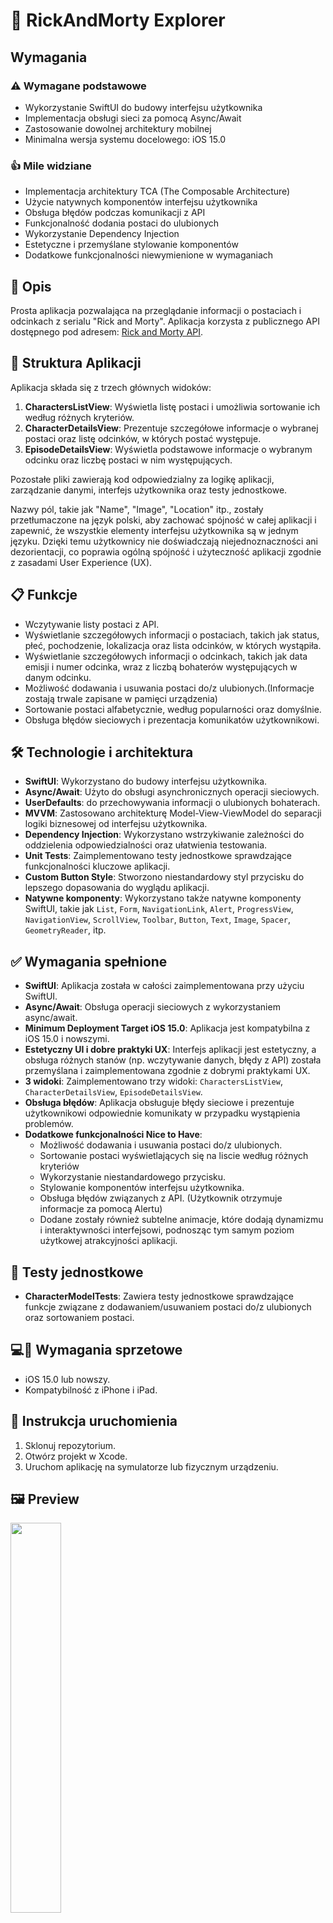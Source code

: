 #  🚀   RickAndMorty Explorer <br>



## Wymagania <br>


### ⚠️   Wymagane podstawowe

-   Wykorzystanie SwiftUI do budowy interfejsu użytkownika
-   Implementacja obsługi sieci za pomocą Async/Await
-   Zastosowanie dowolnej architektury mobilnej
-   Minimalna wersja systemu docelowego: iOS 15.0

###  👍   Mile widziane

-   Implementacja architektury TCA (The Composable Architecture)
-   Użycie natywnych komponentów interfejsu użytkownika
-   Obsługa błędów podczas komunikacji z API
-   Funkcjonalność dodania postaci do ulubionych
-   Wykorzystanie Dependency Injection
-   Estetyczne i przemyślane stylowanie komponentów
-   Dodatkowe funkcjonalności niewymienione w wymaganiach



##  📝   Opis

Prosta aplikacja pozwalająca na przeglądanie informacji o postaciach i odcinkach z serialu "Rick and Morty". Aplikacja korzysta z publicznego API dostępnego pod adresem: [Rick and Morty API](https://rickandmortyapi.com/documentation/#rest). <br>



## 📁   Struktura Aplikacji

Aplikacja składa się z trzech głównych widoków:

1.  **CharactersListView**: Wyświetla listę postaci i umożliwia sortowanie ich według różnych kryteriów.
2.  **CharacterDetailsView**: Prezentuje szczegółowe informacje o wybranej postaci oraz listę odcinków, w których postać występuje.
3.  **EpisodeDetailsView**: Wyświetla podstawowe informacje o wybranym odcinku oraz liczbę postaci w nim występujących.

Pozostałe pliki zawierają kod odpowiedzialny za logikę aplikacji, zarządzanie danymi, interfejs użytkownika oraz testy jednostkowe.

Nazwy pól, takie jak "Name", "Image", "Location" itp., zostały przetłumaczone na język polski, aby zachować spójność w całej aplikacji i zapewnić, że wszystkie elementy interfejsu użytkownika są w jednym języku. Dzięki temu użytkownicy nie doświadczają niejednoznaczności ani dezorientacji, co poprawia ogólną spójność i użyteczność aplikacji zgodnie z zasadami User Experience (UX). <br>



## 📋   Funkcje

-   Wczytywanie listy postaci z API.
-   Wyświetlanie szczegółowych informacji o postaciach, takich jak status, płeć, pochodzenie, lokalizacja oraz lista odcinków, w których wystąpiła.
-   Wyświetlanie szczegółowych informacji o odcinkach, takich jak data emisji i numer odcinka, wraz z liczbą bohaterów występujących w danym odcinku.
-   Możliwość dodawania i usuwania postaci do/z ulubionych.(Informacje zostają trwale zapisane w pamięci urządzenia)
-   Sortowanie postaci alfabetycznie, według popularności oraz domyślnie.
-   Obsługa błędów sieciowych i prezentacja komunikatów użytkownikowi. <br>
  


##  🛠️    Technologie i architektura

-   **SwiftUI**: Wykorzystano do budowy interfejsu użytkownika.
-   **Async/Await**: Użyto do obsługi asynchronicznych operacji sieciowych.
-   **UserDefaults**: do przechowywania informacji o ulubionych bohaterach.
-   **MVVM**: Zastosowano architekturę Model-View-ViewModel do separacji logiki biznesowej od interfejsu użytkownika.
-   **Dependency Injection**: Wykorzystano wstrzykiwanie zależności do oddzielenia odpowiedzialności oraz ułatwienia testowania.
-   **Unit Tests**: Zaimplementowano testy jednostkowe sprawdzające funkcjonalności kluczowe aplikacji.
-   **Custom Button Style**: Stworzono niestandardowy styl przycisku do lepszego dopasowania do wyglądu aplikacji.
-   **Natywne komponenty**: Wykorzystano także natywne komponenty SwiftUI, takie jak `List`, `Form`, `NavigationLink`, `Alert`, `ProgressView`, `NavigationView`, `ScrollView`, `Toolbar`, `Button`, `Text`, `Image`, `Spacer`, `GeometryReader`, itp. <br>



## ✅   Wymagania spełnione

-   **SwiftUI**: Aplikacja została w całości zaimplementowana przy użyciu SwiftUI.
-   **Async/Await**: Obsługa operacji sieciowych z wykorzystaniem async/await.
-   **Minimum Deployment Target iOS 15.0**: Aplikacja jest kompatybilna z iOS 15.0 i nowszymi.
-   **Estetyczny UI i dobre praktyki UX**: Interfejs aplikacji jest estetyczny, a obsługa różnych stanów (np. wczytywanie danych, błędy z API) została przemyślana i zaimplementowana zgodnie z dobrymi praktykami UX.
-   **3 widoki**: Zaimplementowano trzy widoki: `CharactersListView`, `CharacterDetailsView`, `EpisodeDetailsView`.
-   **Obsługa błędów**: Aplikacja obsługuje błędy sieciowe i prezentuje użytkownikowi odpowiednie komunikaty w przypadku wystąpienia problemów.
-   **Dodatkowe funkcjonalności Nice to Have**:
    -   Możliwość dodawania i usuwania postaci do/z ulubionych.
    -   Sortowanie postaci wyświetlających się na liscie według różnych kryteriów
    -   Wykorzystanie niestandardowego przycisku.
    -   Stylowanie komponentów interfejsu użytkownika.
    -   Obsługa błędów związanych z API. (Użytkownik otrzymuje informacje za pomocą Alertu)
    -   Dodane zostały również subtelne animacje, które dodają dynamizmu i interaktywności interfejsowi, podnosząc tym samym poziom użytkowej atrakcyjności aplikacji. <br>



## 🧪   Testy jednostkowe

-   **CharacterModelTests**: Zawiera testy jednostkowe sprawdzające funkcje związane z dodawaniem/usuwaniem postaci do/z ulubionych oraz sortowaniem postaci. <br>



## 💻📱   Wymagania sprzetowe

-   iOS 15.0 lub nowszy.
-   Kompatybilność z iPhone i iPad. <br>



## 🔌   Instrukcja uruchomienia

1.  Sklonuj repozytorium.
2.  Otwórz projekt w Xcode.
3.  Uruchom aplikację na symulatorze lub fizycznym urządzeniu. <br>


##  🖼️   Preview 

<img src="https://github.com/bashubb/RickAndMorty_Explorer/blob/main/animation.gif" width="40%" height="40%">


## 🎯 Przyszłe Funkcje

W planach na przyszłość aplikacji jest zainteresowanie się tłumaczeniem tekstu za pomocą mechanizmu String localization. Chciałbym umożliwić użytkownikom korzystanie z aplikacji w różnych językach, zapewniając dostępność i użyteczność na szerszą skalę.
